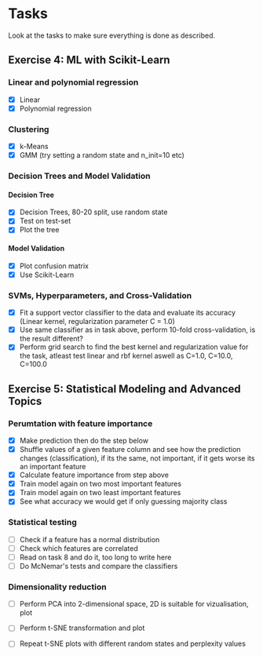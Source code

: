# Tasks
Look at the tasks to make sure everything is done as described.

## Exercise 4: ML with Scikit-Learn

### Linear and polynomial regression
- [x] Linear
- [x] Polynomial regression

### Clustering
- [x] k-Means
- [x] GMM (try setting a random state and n_init=10 etc)

### Decision Trees and Model Validation
#### Decision Tree
- [x] Decision Trees, 80-20 split, use random state
- [x] Test on test-set
- [x] Plot the tree
#### Model Validation
- [x] Plot confusion matrix
- [x] Use Scikit-Learn

### SVMs, Hyperparameters, and Cross-Validation
- [x] Fit a support vector classifier to the data and evaluate its accuracy (Linear kernel, regularization parameter C = 1.0)
- [x] Use same classifier as in task above, perform 10-fold cross-validation, is the result different?
- [x] Perform grid search to find the best kernel and regularization value for the task, atleast test linear and rbf kernel aswell as C=1.0, C=10.0, C=100.0

## Exercise 5: Statistical Modeling and Advanced Topics

### Perumtation with feature importance
- [x] Make prediction then do the step below
- [x] Shuffle values of a given feature column and see how the prediction changes (classification), if its the same, not important, if it gets worse its an important feature
- [x] Calculate feature importance from step above
- [x] Train model again on two most important features
- [x] Train model again on two least important features
- [x] See what accuracy we would get if only guessing majority class

### Statistical testing
- [ ] Check if a feature has a normal distribution
- [ ] Check which features are correlated
- [ ] Read on task 8 and do it, too long to write here
- [ ] Do McNemar's tests and compare the classifiers

### Dimensionality reduction
- [ ] Perform PCA into 2-dimensional space, 2D is suitable for vizualisation, plot
- [ ] Perform t-SNE transformation and plot
- [ ] Repeat t-SNE plots with different random states and perplexity values


